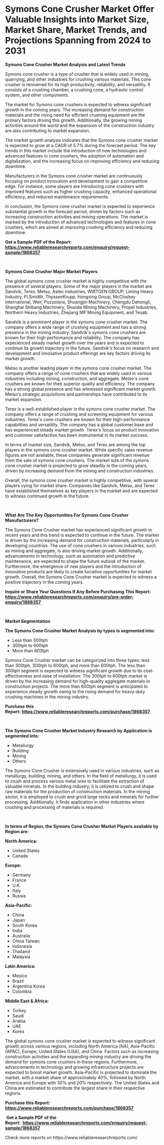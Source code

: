 <p><h1>Symons Cone Crusher Market Offer Valuable Insights into Market Size, Market Share, Market Trends, and Projections Spanning from 2024 to 2031</h1></p><p><strong>Symons Cone Crusher Market Analysis and Latest Trends</strong></p>
<p><p>Symons cone crusher is a type of crusher that is widely used in mining, quarrying, and other industries for crushing various materials. This cone crusher is renowned for its high productivity, reliability, and versatility. It consists of a crushing chamber, a crushing cone, a hydraulic control system, and other components.</p><p>The market for Symons cone crushers is expected to witness significant growth in the coming years. The increasing demand for construction materials and the rising need for efficient crushing equipment are the primary factors driving this growth. Additionally, the growing mining activities around the world and the expansion of the construction industry are also contributing to market expansion.</p><p>The market growth analysis indicates that the Symons cone crusher market is expected to grow at a CAGR of 5.7% during the forecast period. The key trends in this market include the introduction of new technologies and advanced features in cone crushers, the adoption of automation and digitalization, and the increasing focus on improving efficiency and reducing downtime.</p><p>Manufacturers in the Symons cone crusher market are continuously focusing on product innovation and development to gain a competitive edge. For instance, some players are introducing cone crushers with improved features such as higher crushing capacity, enhanced operational efficiency, and reduced maintenance requirements.</p><p>In conclusion, the Symons cone crusher market is expected to experience substantial growth in the forecast period, driven by factors such as increasing construction activities and mining operations. The market is marked by the introduction of advanced technologies and features in cone crushers, which are aimed at improving crushing efficiency and reducing downtime.</p></p>
<p><strong>Get a Sample PDF of the Report:&nbsp; <a href="https://www.reliableresearchreports.com/enquiry/request-sample/1868357">https://www.reliableresearchreports.com/enquiry/request-sample/1868357</a></strong></p>
<p>&nbsp;</p>
<p><strong>Symons Cone Crusher Major Market Players</strong></p>
<p><p>The global symons cone crusher market is highly competitive with the presence of several players. Some of the major players in the market are Sandvik, Terex, Metso, Astec Industries, WIRTGEN GROUP, Liming Heavy Industry, FLSmidth, ThyssenKrupp, Hongxing Group, McCloskey International, Weir, Puzzolana, Shuangjin Machinery, Chengdu Dahongli, Shanghai Shibang Machinery, Shunda Mining Machinery, Propel Industries, Northern Heavy Industries, Zhejiang MP Mining Equipment, and Tesab.</p><p>Sandvik is a prominent player in the symons cone crusher market. The company offers a wide range of crushing equipment and has a strong presence in the mining industry. Sandvik's symons cone crushers are known for their high performance and reliability. The company has experienced steady market growth over the years and is expected to continue its growth trajectory in the future. Sandvik's focus on research and development and innovative product offerings are key factors driving its market growth.</p><p>Metso is another leading player in the symons cone crusher market. The company offers a range of cone crushers that are widely used in various industries including mining, construction, and aggregate. Metso's cone crushers are known for their superior quality and efficiency. The company has a strong global presence and has witnessed significant market growth. Metso's strategic acquisitions and partnerships have contributed to its market expansion.</p><p>Terex is a well-established player in the symons cone crusher market. The company offers a range of crushing and screening equipment for various industries. Terex's cone crushers are known for their high-performance capabilities and versatility. The company has a global customer base and has experienced steady market growth. Terex's focus on product innovation and customer satisfaction has been instrumental in its market success.</p><p>In terms of market size, Sandvik, Metso, and Terex are among the top players in the symons cone crusher market. While specific sales revenue figures are not available, these companies generate significant revenue from the sale of symons cone crushers. The market size of the symons cone crusher market is projected to grow steadily in the coming years, driven by increasing demand from the mining and construction industries.</p><p>Overall, the symons cone crusher market is highly competitive, with several players vying for market share. Companies like Sandvik, Metso, and Terex have established themselves as key players in the market and are expected to witness continued growth in the future.</p></p>
<p>&nbsp;</p>
<p><strong>What Are The Key Opportunities For Symons Cone Crusher Manufacturers?</strong></p>
<p><p>The Symons Cone Crusher market has experienced significant growth in recent years and this trend is expected to continue in the future. The market is driven by the increasing demand for construction materials, particularly in developing countries. The use of cone crushers in various industries, such as mining and aggregate, is also driving market growth. Additionally, advancements in technology, such as automation and predictive maintenance, are expected to shape the future outlook of the market. Furthermore, the emergence of new players and the introduction of innovative products are likely to create lucrative opportunities for market growth. Overall, the Symons Cone Crusher market is expected to witness a positive trajectory in the coming years.</p></p>
<p><strong>Inquire or Share Your Questions If Any Before Purchasing This Report: <a href="https://www.reliableresearchreports.com/enquiry/pre-order-enquiry/1868357">https://www.reliableresearchreports.com/enquiry/pre-order-enquiry/1868357</a></strong></p>
<p>&nbsp;</p>
<p><strong>Market Segmentation</strong></p>
<p><strong>The Symons Cone Crusher Market Analysis by types is segmented into:</strong></p>
<p><ul><li>Less than 300tph</li><li>300tph to 600tph</li><li>More than 600tph</li></ul></p>
<p><p>Symons Cone Crusher market can be categorized into three types: less than 300tph, 300tph to 600tph, and more than 600tph. The less than 300tph segment is expected to witness significant growth due to its cost-effectiveness and ease of installation. The 300tph to 600tph market is driven by the increasing demand for high-quality aggregate materials in construction projects. The more than 600tph segment is anticipated to experience steady growth owing to the rising demand for heavy-duty crushing machines in the mining industry.</p></p>
<p><strong>Purchase this Report:&nbsp;<a href="https://www.reliableresearchreports.com/purchase/1868357">https://www.reliableresearchreports.com/purchase/1868357</a></strong></p>
<p>&nbsp;</p>
<p><strong>The Symons Cone Crusher Market Industry Research by Application is segmented into:</strong></p>
<p><ul><li>Metallurgy</li><li>Building</li><li>Mining</li><li>Others</li></ul></p>
<p><p>The Symons Cone Crusher is extensively used in various industries, such as metallurgy, building, mining, and others. In the field of metallurgy, it is used to crush and process various metal ores to facilitate the extraction of valuable minerals. In the building industry, it is utilized to crush and shape raw materials for the production of construction materials. In the mining sector, it is employed to crush and grind large rocks and minerals for further processing. Additionally, it finds application in other industries where crushing and processing of materials is required.</p></p>
<p>&nbsp;</p>
<p><strong>In terms of Region, the Symons Cone Crusher Market Players available by Region are:</strong></p>
<p>
    <p> <strong> North America: </strong>
        <ul>
            <li>United States</li>
            <li>Canada</li>
        </ul>
        </p> 
    <p> <strong> Europe: </strong>
        <ul>
            <li>Germany</li>
            <li>France</li>
            <li>U.K.</li>
            <li>Italy</li>
            <li>Russia</li>
        </ul>
        </p> 
    <p> <strong> Asia-Pacific: </strong>
        <ul>
            <li>China</li>
            <li>Japan</li>
            <li>South Korea</li>
            <li>India</li>
            <li>Australia</li>
            <li>China Taiwan</li>
            <li>Indonesia</li>
            <li>Thailand</li>
            <li>Malaysia</li>
        </ul>
        </p> 
    <p> <strong> Latin America: </strong>
        <ul>
            <li>Mexico</li>
            <li>Brazil</li>
            <li>Argentina Korea</li>
            <li>Colombia</li>
        </ul>
        </p> 
    <p> <strong> Middle East & Africa: </strong>
        <ul>
            <li>Turkey</li>
            <li>Saudi</li>
            <li>Arabia</li>
            <li>UAE</li>
            <li>Korea</li>
        </ul>
    </p>
    </p>
<p><p>The global symons cone crusher market is expected to witness significant growth across various regions, including North America (NA), Asia-Pacific (APAC), Europe, United States (USA), and China. Factors such as increasing construction activities and the expanding mining industry are driving the demand for symons cone crushers in these regions. Furthermore, advancements in technology and growing infrastructure projects are expected to boost market growth. Asia-Pacific is projected to dominate the market, with a market share of approximately 40%, followed by North America and Europe with 30% and 20% respectively. The United States and China are estimated to contribute the largest share in their respective regions.</p></p>
<p><strong>Purchase this Report: <a href="https://www.reliableresearchreports.com/purchase/1868357">https://www.reliableresearchreports.com/purchase/1868357</a></strong></p>
<p>&nbsp;<strong>Get a Sample PDF of the Report:&nbsp;&nbsp;<a href="https://www.reliableresearchreports.com/enquiry/request-sample/1868357">https://www.reliableresearchreports.com/enquiry/request-sample/1868357</a></strong></p>
<p><strong></strong></p>
<p>Check more reports on https://www.reliableresearchreports.com/</p>